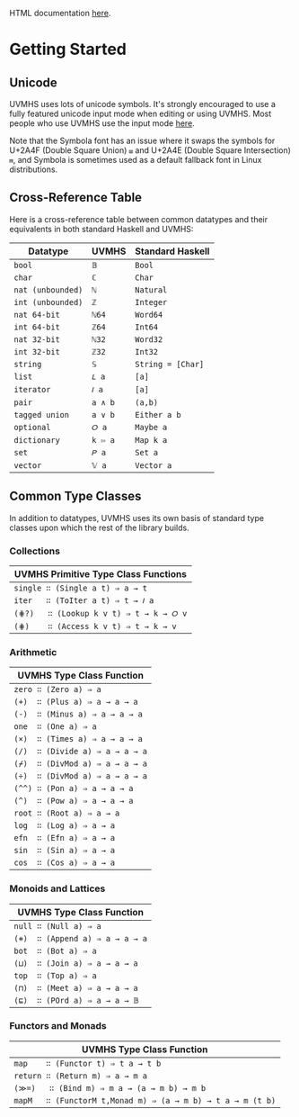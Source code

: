 HTML documentation [here](https://uvm-plaid.github.io/uvmhs/).

# Getting Started

## Unicode

UVMHS uses lots of unicode symbols. It's strongly encouraged to use a
fully featured unicode input mode when editing or using UVMHS. Most
people who use UVMHS use the input mode
[here](https://github.com/davdar/darais-unicode-input).

Note that the Symbola font has an issue where it swaps the symbols for
U+2A4F (Double Square Union) `⩏` and U+2A4E (Double Square Intersection)
`⩎`, and Symbola is sometimes used as a default fallback font in Linux
distributions.

## Cross-Reference Table

Here is a cross-reference table between common datatypes and their
equivalents in both standard Haskell and UVMHS:

| Datatype          | UVMHS   | Standard Haskell  |
|-------------------|---------|-------------------|
| `bool`            | `𝔹`     | `Bool`            |
| `char`            | `ℂ`     | `Char`            |
| `nat (unbounded)` | `ℕ`     | `Natural`         |
| `int (unbounded)` | `ℤ`     | `Integer`         |
| `nat 64-bit`      | `ℕ64`   | `Word64`          |
| `int 64-bit`      | `ℤ64`   | `Int64`           |
| `nat 32-bit`      | `ℕ32`   | `Word32`          |
| `int 32-bit`      | `ℤ32`   | `Int32`           |
| `string`          | `𝕊`     | `String = [Char]` |
| `list`            | `𝐿 a`   | `[a]`             |
| `iterator`        | `𝐼 a`   | `[a]`             |
| `pair`            | `a ∧ b` | `(a,b)`           |
| `tagged union`    | `a ∨ b` | `Either a b`      |
| `optional`        | `𝑂 a`   | `Maybe a`         |
| `dictionary`      | `k ⇰ a` | `Map k a`         |
| `set`             | `𝑃 a`   | `Set a`           |
| `vector`          | `𝕍 a`   | `Vector a`        |

## Common Type Classes

In addition to datatypes, UVMHS uses its own basis of standard type
classes upon which the rest of the library builds.

### Collections

| UVMHS Primitive Type Class Functions    |
|-----------------------------------------|
| `single ∷ (Single a t) ⇒ a → t`         |
| `iter   ∷ (ToIter a t) ⇒ t → 𝐼 a`       |
| `(⋕?)   ∷ (Lookup k v t) ⇒ t → k → 𝑂 v` |
| `(⋕)    ∷ (Access k v t) ⇒ t → k → v`   |

### Arithmetic

| UVMHS Type Class Function       |
|---------------------------------|
| `zero ∷ (Zero a) ⇒ a`           |
| `(+)  ∷ (Plus a) ⇒ a → a → a`   |
| `(-)  ∷ (Minus a) ⇒ a → a → a`  |
| `one  ∷ (One a) ⇒ a`            |
| `(×)  ∷ (Times a) ⇒ a → a → a`  |
| `(/)  ∷ (Divide a) ⇒ a → a → a` |
| `(⌿)  ∷ (DivMod a) ⇒ a → a → a` |
| `(÷)  ∷ (DivMod a) ⇒ a → a → a` |
| `(^^) ∷ (Pon a) ⇒ a → a → a`    |
| `(^)  ∷ (Pow a) ⇒ a → a → a`    |
| `root ∷ (Root a) ⇒ a → a`       |
| `log  ∷ (Log a) ⇒ a → a`        |
| `efn  ∷ (Efn a) ⇒ a → a`        |
| `sin  ∷ (Sin a) ⇒ a → a`        |
| `cos  ∷ (Cos a) ⇒ a → a`        |

### Monoids and Lattices

| UVMHS Type Class Function       |
|---------------------------------|
| `null ∷ (Null a) ⇒ a`           |
| `(⧺)  ∷ (Append a) ⇒ a → a → a` |
| `bot  ∷ (Bot a) ⇒ a`            |
| `(⊔)  ∷ (Join a) ⇒ a → a → a`   |
| `top  ∷ (Top a) ⇒ a`            |
| `(⊓)  ∷ (Meet a) ⇒ a → a → a`   |
| `(⊑)  ∷ (POrd a) ⇒ a → a → 𝔹`   |

### Functors and Monads

| UVMHS Type Class Function                                   |
|-------------------------------------------------------------|
| `map    ∷ (Functor t) ⇒ t a → t b`                          |
| `return ∷ (Return m) ⇒ a → m a`                             |
| `(≫=)   ∷ (Bind m) ⇒ m a → (a → m b) → m b`                 |
| `mapM   ∷ (FunctorM t,Monad m) ⇒ (a → m b) → t a → m (t b)` |
